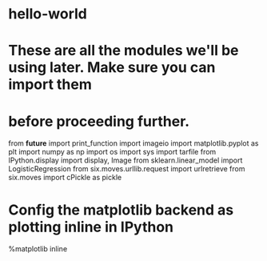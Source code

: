 # hello-world

# These are all the modules we'll be using later. Make sure you can import them
# before proceeding further.
from __future__ import print_function
import imageio
import matplotlib.pyplot as plt
import numpy as np
import os
import sys
import tarfile
from IPython.display import display, Image
from sklearn.linear_model import LogisticRegression
from six.moves.urllib.request import urlretrieve
from six.moves import cPickle as pickle

# Config the matplotlib backend as plotting inline in IPython
%matplotlib inline

